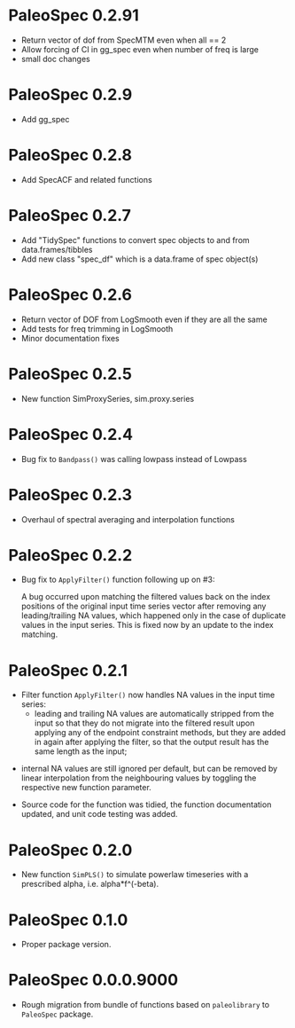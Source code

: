 # PaleoSpec 0.2.91

* Return vector of dof from SpecMTM even when all == 2
* Allow forcing of CI in gg_spec even when number of freq is large
* small doc changes

# PaleoSpec 0.2.9

* Add gg_spec

# PaleoSpec 0.2.8

* Add SpecACF and related functions

# PaleoSpec 0.2.7

* Add "TidySpec" functions to convert spec objects to and from data.frames/tibbles
* Add new class "spec_df" which is a data.frame of spec object(s)

# PaleoSpec 0.2.6

* Return vector of DOF from LogSmooth even if they are all the same
* Add tests for freq trimming in LogSmooth
* Minor documentation fixes

# PaleoSpec 0.2.5

* New function SimProxySeries, sim.proxy.series

# PaleoSpec 0.2.4

* Bug fix to `Bandpass()` was calling lowpass instead of Lowpass

# PaleoSpec 0.2.3

* Overhaul of spectral averaging and interpolation functions

# PaleoSpec 0.2.2

* Bug fix to `ApplyFilter()` function following up on #3:
  
  A bug occurred upon matching the filtered values back on the index positions
  of the original input time series vector after removing any leading/trailing
  NA values, which happened only in the case of duplicate values in the input
  series. This is fixed now by an update to the index matching.

# PaleoSpec 0.2.1

* Filter function `ApplyFilter()` now handles NA values in the input time
  series: 
  - leading and trailing NA values are automatically stripped from the
    input so that they do not migrate into the filtered result upon applying any
    of the endpoint constraint methods, but they are added in again after
    applying the filter, so that the output result has the same length as the
    input;
 - internal NA values are still ignored per default, but can be removed by
   linear interpolation from the neighbouring values by toggling the respective
   new function parameter.
* Source code for the function was tidied, the function documentation updated,
  and unit code testing was added.

# PaleoSpec 0.2.0

* New function `SimPLS()` to simulate powerlaw timeseries with a prescribed
  alpha, i.e. alpha*f^(-beta).

# PaleoSpec 0.1.0

* Proper package version.
  
# PaleoSpec 0.0.0.9000

* Rough migration from bundle of functions based on `paleolibrary` to
  `PaleoSpec` package.
